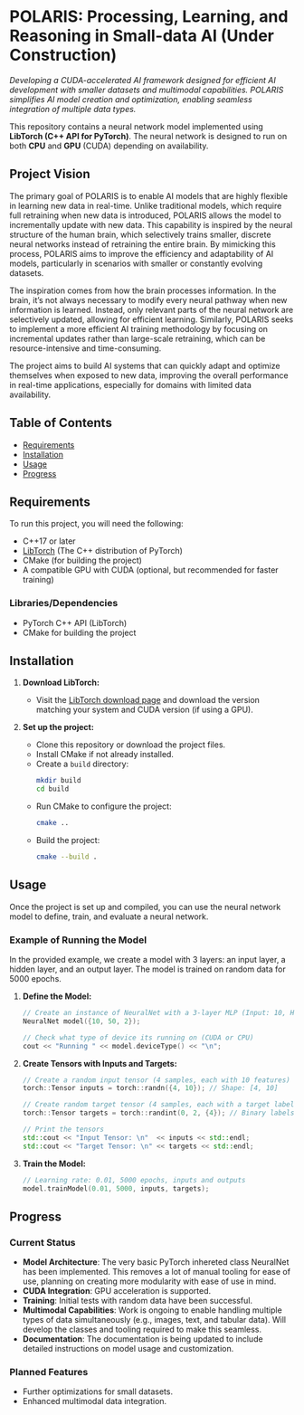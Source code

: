 # POLARIS: Processing, Learning, and Reasoning in Small-data AI (Under Construction)
*Developing a CUDA-accelerated AI framework designed for efficient AI development with smaller datasets and multimodal capabilities. POLARIS simplifies AI model creation and optimization, enabling seamless integration of multiple data types.*

This repository contains a neural network model implemented using **LibTorch (C++ API for PyTorch)**. The neural network is designed to run on both **CPU** and **GPU** (CUDA) depending on availability.

## Project Vision

The primary goal of POLARIS is to enable AI models that are highly flexible in learning new data in real-time. Unlike traditional models, which require full retraining when new data is introduced, POLARIS allows the model to incrementally update with new data. This capability is inspired by the neural structure of the human brain, which selectively trains smaller, discrete neural networks instead of retraining the entire brain. By mimicking this process, POLARIS aims to improve the efficiency and adaptability of AI models, particularly in scenarios with smaller or constantly evolving datasets.

The inspiration comes from how the brain processes information. In the brain, it’s not always necessary to modify every neural pathway when new information is learned. Instead, only relevant parts of the neural network are selectively updated, allowing for efficient learning. Similarly, POLARIS seeks to implement a more efficient AI training methodology by focusing on incremental updates rather than large-scale retraining, which can be resource-intensive and time-consuming.

The project aims to build AI systems that can quickly adapt and optimize themselves when exposed to new data, improving the overall performance in real-time applications, especially for domains with limited data availability.

## Table of Contents

- [Requirements](#requirements)
- [Installation](#installation)
- [Usage](#usage)
- [Progress](#progress)

## Requirements

To run this project, you will need the following:

- C++17 or later
- [LibTorch](https://pytorch.org/cppdocs/) (The C++ distribution of PyTorch)
- CMake (for building the project)
- A compatible GPU with CUDA (optional, but recommended for faster training)

### Libraries/Dependencies

- PyTorch C++ API (LibTorch)
- CMake for building the project

## Installation

1. **Download LibTorch:**
   - Visit the [LibTorch download page](https://pytorch.org/get-started/locally/) and download the version matching your system and CUDA version (if using a GPU).
   
2. **Set up the project:**
   - Clone this repository or download the project files.
   - Install CMake if not already installed.
   - Create a `build` directory:
     ```bash
     mkdir build
     cd build
     ```
   - Run CMake to configure the project:
     ```bash
     cmake ..
     ```
   - Build the project:
     ```bash
     cmake --build .
     ```

## Usage

Once the project is set up and compiled, you can use the neural network model to define, train, and evaluate a neural network.

### Example of Running the Model

In the provided example, we create a model with 3 layers: an input layer, a hidden layer, and an output layer. The model is trained on random data for 5000 epochs.

1. **Define the Model:**
    ```cpp
    // Create an instance of NeuralNet with a 3-layer MLP (Input: 10, Hidden: 50, Output: 2)
    NeuralNet model({10, 50, 2});

    // Check what type of device its running on (CUDA or CPU)
    cout << "Running " << model.deviceType() << "\n";
    ```

2. **Create Tensors with Inputs and Targets:**
    ```cpp
    // Create a random input tensor (4 samples, each with 10 features)
    torch::Tensor inputs = torch::randn({4, 10}); // Shape: [4, 10]

    // Create random target tensor (4 samples, each with a target label)
    torch::Tensor targets = torch::randint(0, 2, {4}); // Binary labels (0 or 1), Shape: [4]

    // Print the tensors
    std::cout << "Input Tensor: \n"  << inputs << std::endl;
    std::cout << "Target Tensor: \n" << targets << std::endl;
    ```

3. **Train the Model:**
    ```cpp
    // Learning rate: 0.01, 5000 epochs, inputs and outputs
    model.trainModel(0.01, 5000, inputs, targets);
    ```

## Progress

### Current Status

- **Model Architecture**: The very basic PyTorch inhereted class NeuralNet has been implemented. This removes a lot of manual tooling for ease of use, planning on creating more modularity with ease of use in mind.
- **CUDA Integration**: GPU acceleration is supported.
- **Training**: Initial tests with random data have been successful.
- **Multimodal Capabilities**: Work is ongoing to enable handling multiple types of data simultaneously (e.g., images, text, and tabular data). Will develop the classes and tooling required to make this seamless.
- **Documentation**: The documentation is being updated to include detailed instructions on model usage and customization.

### Planned Features

- Further optimizations for small datasets.
- Enhanced multimodal data integration.

